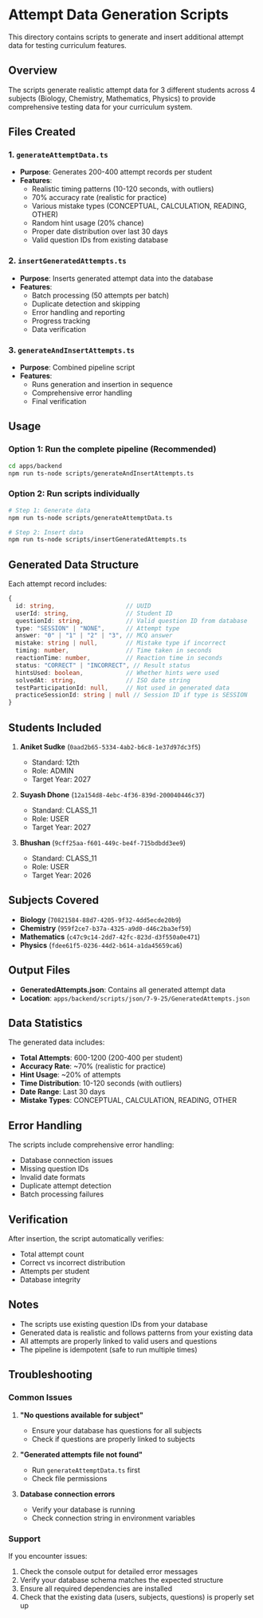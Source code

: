 # Attempt Data Generation Scripts

This directory contains scripts to generate and insert additional attempt data for testing curriculum features.

## Overview

The scripts generate realistic attempt data for 3 different students across 4 subjects (Biology, Chemistry, Mathematics, Physics) to provide comprehensive testing data for your curriculum system.

## Files Created

### 1. `generateAttemptData.ts`
- **Purpose**: Generates 200-400 attempt records per student
- **Features**:
  - Realistic timing patterns (10-120 seconds, with outliers)
  - 70% accuracy rate (realistic for practice)
  - Various mistake types (CONCEPTUAL, CALCULATION, READING, OTHER)
  - Random hint usage (20% chance)
  - Proper date distribution over last 30 days
  - Valid question IDs from existing database

### 2. `insertGeneratedAttempts.ts`
- **Purpose**: Inserts generated attempt data into the database
- **Features**:
  - Batch processing (50 attempts per batch)
  - Duplicate detection and skipping
  - Error handling and reporting
  - Progress tracking
  - Data verification

### 3. `generateAndInsertAttempts.ts`
- **Purpose**: Combined pipeline script
- **Features**:
  - Runs generation and insertion in sequence
  - Comprehensive error handling
  - Final verification

## Usage

### Option 1: Run the complete pipeline (Recommended)
```bash
cd apps/backend
npm run ts-node scripts/generateAndInsertAttempts.ts
```

### Option 2: Run scripts individually
```bash
# Step 1: Generate data
npm run ts-node scripts/generateAttemptData.ts

# Step 2: Insert data
npm run ts-node scripts/insertGeneratedAttempts.ts
```

## Generated Data Structure

Each attempt record includes:
```typescript
{
  id: string,                    // UUID
  userId: string,                // Student ID
  questionId: string,            // Valid question ID from database
  type: "SESSION" | "NONE",      // Attempt type
  answer: "0" | "1" | "2" | "3", // MCQ answer
  mistake: string | null,        // Mistake type if incorrect
  timing: number,                // Time taken in seconds
  reactionTime: number,          // Reaction time in seconds
  status: "CORRECT" | "INCORRECT", // Result status
  hintsUsed: boolean,            // Whether hints were used
  solvedAt: string,              // ISO date string
  testParticipationId: null,     // Not used in generated data
  practiceSessionId: string | null // Session ID if type is SESSION
}
```

## Students Included

1. **Aniket Sudke** (`0aad2b65-5334-4ab2-b6c8-1e37d97dc3f5`)
   - Standard: 12th
   - Role: ADMIN
   - Target Year: 2027

2. **Suyash Dhone** (`12a154d8-4ebc-4f36-839d-200040446c37`)
   - Standard: CLASS_11
   - Role: USER
   - Target Year: 2027

3. **Bhushan** (`9cff25aa-f601-449c-be4f-715bdbdd3ee9`)
   - Standard: CLASS_11
   - Role: USER
   - Target Year: 2026

## Subjects Covered

- **Biology** (`70821584-88d7-4205-9f32-4dd5ecde20b9`)
- **Chemistry** (`959f2ce7-b37a-4325-a9d0-d46c2ba3ef59`)
- **Mathematics** (`c47c9c14-2dd7-42fc-823d-d3f550a0e471`)
- **Physics** (`fdee61f5-0236-44d2-b614-a1da45659ca6`)

## Output Files

- **GeneratedAttempts.json**: Contains all generated attempt data
- **Location**: `apps/backend/scripts/json/7-9-25/GeneratedAttempts.json`

## Data Statistics

The generated data includes:
- **Total Attempts**: 600-1200 (200-400 per student)
- **Accuracy Rate**: ~70% (realistic for practice)
- **Hint Usage**: ~20% of attempts
- **Time Distribution**: 10-120 seconds (with outliers)
- **Date Range**: Last 30 days
- **Mistake Types**: CONCEPTUAL, CALCULATION, READING, OTHER

## Error Handling

The scripts include comprehensive error handling:
- Database connection issues
- Missing question IDs
- Invalid date formats
- Duplicate attempt detection
- Batch processing failures

## Verification

After insertion, the script automatically verifies:
- Total attempt count
- Correct vs incorrect distribution
- Attempts per student
- Database integrity

## Notes

- The scripts use existing question IDs from your database
- Generated data is realistic and follows patterns from your existing data
- All attempts are properly linked to valid users and questions
- The pipeline is idempotent (safe to run multiple times)

## Troubleshooting

### Common Issues

1. **"No questions available for subject"**
   - Ensure your database has questions for all subjects
   - Check if questions are properly linked to subjects

2. **"Generated attempts file not found"**
   - Run `generateAttemptData.ts` first
   - Check file permissions

3. **Database connection errors**
   - Verify your database is running
   - Check connection string in environment variables

### Support

If you encounter issues:
1. Check the console output for detailed error messages
2. Verify your database schema matches the expected structure
3. Ensure all required dependencies are installed
4. Check that the existing data (users, subjects, questions) is properly set up

